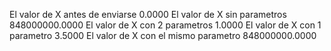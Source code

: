 El valor de X antes de enviarse 0.0000
El valor de X sin parametros 848000000.0000
El valor de X con 2 parametros 1.0000
El valor de X con 1 parametro 3.5000
El valor de X con el mismo parametro 848000000.0000
